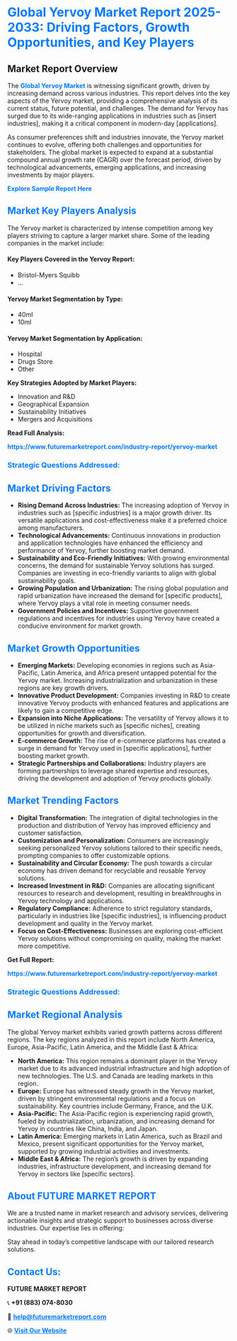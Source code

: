 <h1 style="color: #007BFF;">Global Yervoy Market Report 2025-2033: Driving Factors, Growth Opportunities, and Key Players</h1>

<section id="overview">
<h2>Market Report Overview</h2>
<p>The <a href="https://www.futuremarketreport.com/industry-report/yervoy-market" style="color: #007BFF; text-decoration: none;"><strong>Global Yervoy Market</strong></a> is witnessing significant growth, driven by increasing demand across various industries. This report delves into the key aspects of the Yervoy market, providing a comprehensive analysis of its current status, future potential, and challenges. The demand for Yervoy has surged due to its wide-ranging applications in industries such as [insert industries], making it a critical component in modern-day [applications].</p>
<p>As consumer preferences shift and industries innovate, the Yervoy market continues to evolve, offering both challenges and opportunities for stakeholders. The global market is expected to expand at a substantial compound annual growth rate (CAGR) over the forecast period, driven by technological advancements, emerging applications, and increasing investments by major players.</p>
</section>

<section id="overview">
<p><a href="https://www.futuremarketreport.com/request-sample/reportId=105484" style="color: #007BFF; text-decoration: none;"><strong>Explore Sample Report Here</strong></a></p>
</section>

<section id="key-players">
<h2 style="color: #007BFF;">Market Key Players Analysis</h2>
<p>The Yervoy market is characterized by intense competition among key players striving to capture a larger market share. Some of the leading companies in the market include:</p>
<h4>Key Players Covered in the Yervoy Report:</h4>
<ul><li>Bristol-Myers Squibb</li><li>...</li></ul>
<h4>Yervoy Market Segmentation by Type:</h4>
<ul><li>40ml</li><li>10ml</li></ul>

<h4>Yervoy Market Segmentation by Application:</h4>
<ul><li>Hospital</li><li>Drugs Store</li><li>Other</li></ul>
<p><strong>Key Strategies Adopted by Market Players:</strong></p>
<ul>
<li>Innovation and R&D</li>
<li>Geographical Expansion</li>
<li>Sustainability Initiatives</li>
<li>Mergers and Acquisitions</li>
</ul>
</section>

<section>
<p><strong>Read Full Analysis: </strong></p><a href="https://www.futuremarketreport.com/industry-report/yervoy-market" style="color: #007BFF; text-decoration: none;"><strong>https://www.futuremarketreport.com/industry-report/yervoy-market</strong></a>
<h3 style="color: #007BFF;">Strategic Questions Addressed:</h3>
</section>

<section id="driving-factors">
<h2 style="color: #007BFF;">Market Driving Factors</h2>
<ul>
<li><strong>Rising Demand Across Industries:</strong> The increasing adoption of Yervoy in industries such as [specific industries] is a major growth driver. Its versatile applications and cost-effectiveness make it a preferred choice among manufacturers.</li>
<li><strong>Technological Advancements:</strong> Continuous innovations in production and application technologies have enhanced the efficiency and performance of Yervoy, further boosting market demand.</li>
<li><strong>Sustainability and Eco-Friendly Initiatives:</strong> With growing environmental concerns, the demand for sustainable Yervoy solutions has surged. Companies are investing in eco-friendly variants to align with global sustainability goals.</li>
<li><strong>Growing Population and Urbanization:</strong> The rising global population and rapid urbanization have increased the demand for [specific products], where Yervoy plays a vital role in meeting consumer needs.</li>
<li><strong>Government Policies and Incentives:</strong> Supportive government regulations and incentives for industries using Yervoy have created a conducive environment for market growth.</li>
</ul>
</section>

<section id="growth-opportunities">
<h2 style="color: #007BFF;">Market Growth Opportunities</h2>
<ul>
<li><strong>Emerging Markets:</strong> Developing economies in regions such as Asia-Pacific, Latin America, and Africa present untapped potential for the Yervoy market. Increasing industrialization and urbanization in these regions are key growth drivers.</li>
<li><strong>Innovative Product Development:</strong> Companies investing in R&D to create innovative Yervoy products with enhanced features and applications are likely to gain a competitive edge.</li>
<li><strong>Expansion into Niche Applications:</strong> The versatility of Yervoy allows it to be utilized in niche markets such as [specific niches], creating opportunities for growth and diversification.</li>
<li><strong>E-commerce Growth:</strong> The rise of e-commerce platforms has created a surge in demand for Yervoy used in [specific applications], further boosting market growth.</li>
<li><strong>Strategic Partnerships and Collaborations:</strong> Industry players are forming partnerships to leverage shared expertise and resources, driving the development and adoption of Yervoy products globally.</li>
</ul>
</section>

<section id="trending-factors">
<h2 style="color: #007BFF;">Market Trending Factors</h2>
<ul>
<li><strong>Digital Transformation:</strong> The integration of digital technologies in the production and distribution of Yervoy has improved efficiency and customer satisfaction.</li>
<li><strong>Customization and Personalization:</strong> Consumers are increasingly seeking personalized Yervoy solutions tailored to their specific needs, prompting companies to offer customizable options.</li>
<li><strong>Sustainability and Circular Economy:</strong> The push towards a circular economy has driven demand for recyclable and reusable Yervoy solutions.</li>
<li><strong>Increased Investment in R&D:</strong> Companies are allocating significant resources to research and development, resulting in breakthroughs in Yervoy technology and applications.</li>
<li><strong>Regulatory Compliance:</strong> Adherence to strict regulatory standards, particularly in industries like [specific industries], is influencing product development and quality in the Yervoy market.</li>
<li><strong>Focus on Cost-Effectiveness:</strong> Businesses are exploring cost-efficient Yervoy solutions without compromising on quality, making the market more competitive.</li>
</ul>
</section>

<section>
<p><strong>Get Full Report: </strong></p><a href="https://www.futuremarketreport.com/industry-report/yervoy-market" style="color: #007BFF; text-decoration: none;"><strong>https://www.futuremarketreport.com/industry-report/yervoy-market</strong></a>
<h3 style="color: #007BFF;">Strategic Questions Addressed:</h3>
</section>


<section id="regional-analysis">
<h2 style="color: #007BFF;">Market Regional Analysis</h2>
<p>The global Yervoy market exhibits varied growth patterns across different regions. The key regions analyzed in this report include North America, Europe, Asia-Pacific, Latin America, and the Middle East & Africa:</p>
<ul>
<li><strong>North America:</strong> This region remains a dominant player in the Yervoy market due to its advanced industrial infrastructure and high adoption of new technologies. The U.S. and Canada are leading markets in this region.</li>
<li><strong>Europe:</strong> Europe has witnessed steady growth in the Yervoy market, driven by stringent environmental regulations and a focus on sustainability. Key countries include Germany, France, and the U.K.</li>
<li><strong>Asia-Pacific:</strong> The Asia-Pacific region is experiencing rapid growth, fueled by industrialization, urbanization, and increasing demand for Yervoy in countries like China, India, and Japan.</li>
<li><strong>Latin America:</strong> Emerging markets in Latin America, such as Brazil and Mexico, present significant opportunities for the Yervoy market, supported by growing industrial activities and investments.</li>
<li><strong>Middle East & Africa:</strong> The region’s growth is driven by expanding industries, infrastructure development, and increasing demand for Yervoy in sectors like [specific sectors].</li>
</ul>
</section>

<footer>
<h2 style="color: #007BFF;">About FUTURE MARKET REPORT</h2>
<p>We are a trusted name in market research and advisory services, delivering actionable insights and strategic support to businesses across diverse industries. Our expertise lies in offering:</p>

<p>Stay ahead in today’s competitive landscape with our tailored research solutions.</p>

<h2 style="color: #007BFF;">Contact Us:</h2>
<p><strong>FUTURE MARKET REPORT</strong></p>
<p>📞 <strong>+91 (883) 074-8030</strong></p>
<p>📧 <strong><a href="mailto:help@futuremarketreport.com" style="color: #007BFF;">help@futuremarketreport.com</a></strong></p>
<p>🌐 <strong><a href="https://www.futuremarketreport.com/" style="color: #007BFF;">Visit Our Website</a></strong></p>
</footer>